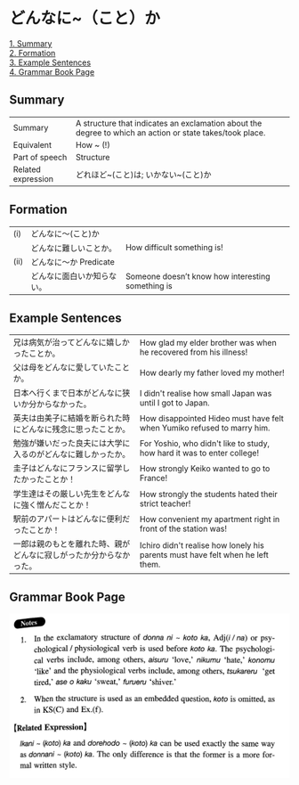 # どんなに~（こと）か

[1. Summary](#summary)<br>
[2. Formation](#formation)<br>
[3. Example Sentences](#example-sentences)<br>
[4. Grammar Book Page](#grammar-book-page)<br>


## Summary

<table><tr>   <td>Summary</td>   <td>A structure that indicates an exclamation about the degree to which an action or state takes/took place.</td></tr><tr>   <td>Equivalent</td>   <td>How ~ (!)</td></tr><tr>   <td>Part of speech</td>   <td>Structure</td></tr><tr>   <td>Related expression</td>   <td>どれほど~(こと)は; いかない~(こと)か</td></tr></table>

## Formation

<table class="table"> <tbody><tr class="tr head"> <td class="td"><span class="numbers">(i)</span>  </td> <td class="td"><span class="concept">どんなに</span><span>～</span><span>(<span class="concept">こと</span>)<span class="concept">か</span></span></td> <td class="td"><span>&nbsp;</span></td> </tr> <tr class="tr"> <td class="td"><span>&nbsp;</span></td> <td class="td"><span class="concept">どんなに</span><span>難しい<span class="concept">ことか</span>。</span> </td> <td class="td"><span>How difficult something is!</span></td> </tr> <tr class="tr head"> <td class="td"><span class="numbers">(ii)</span>  </td> <td class="td"><span class="concept">どんなに</span><span>～</span><span class="concept">か</span><span> Predicate</span></td> <td class="td"><span>&nbsp;</span></td> </tr> <tr class="tr"> <td class="td"><span>&nbsp;</span></td> <td class="td"><span class="concept">どんなに</span><span>面白い<span class="concept">か</span>知らない。</span> </td> <td class="td"><span>Someone doesn’t know how    interesting something is</span></td> </tr> </tbody></table>

## Example Sentences

<table><tr>   <td>兄は病気が治ってどんなに嬉しかったことか。</td>   <td>How glad my elder brother was when he recovered from his illness!</td></tr><tr>   <td>父は母をどんなに愛していたことか。</td>   <td>How dearly my father loved my mother!</td></tr><tr>   <td>日本へ行くまで日本がどんなに狭いか分からなかった。</td>   <td>I didn't realise how small Japan was until I got to Japan.</td></tr><tr>   <td>英夫は由美子に結婚を断られた時にどんなに残念に思ったことか。</td>   <td>How disappointed Hideo must have felt when Yumiko refused to marry him.</td></tr><tr>   <td>勉強が嫌いだった良夫には大学に入るのがどんなに難しかったか。</td>   <td>For Yoshio, who didn't like to study, how hard it was to enter college!</td></tr><tr>   <td>圭子はどんなにフランスに留学したかったことか！</td>   <td>How strongly Keiko wanted to go to France!</td></tr><tr>   <td>学生達はその厳しい先生をどんなに強く憎んだことか！</td>   <td>How strongly the students hated their strict teacher!</td></tr><tr>   <td>駅前のアパートはどんなに便利だったことか！</td>   <td>How convenient my apartment right in front of the station was!</td></tr><tr>   <td>一郎は親のもとを離れた時、親がどんなに寂しがったか分からなかった。</td>   <td>Ichiro didn't realise how lonely his parents must have felt when he left them.</td></tr></table>

## Grammar Book Page

![](../img/Intermediateどんなに～(こと)か.png)

